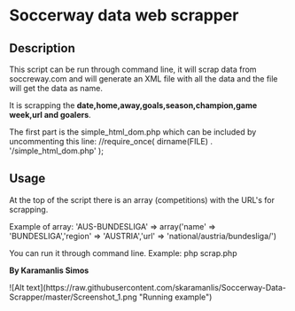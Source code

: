 # Soccerway data web scrapper
<h2>Description</h2>
<p>This script can be run through command line, it will scrap data from soccreway.com and will generate an XML file with all the data and the file will get the data as name.</p>
<p>It is scrapping the <b>date,home,away,goals,season,champion,game week,url and goalers</b>.<p>
<p>The first part is the simple_html_dom.php which can be included by uncommenting this line: 
//require_once( dirname(FILE) . '/simple_html_dom.php' );</p>
<h2>Usage</h2>
<p>At the top of the script there is an array (competitions) with the URL's for scrapping.</p>
<p>Example of array: 
'AUS-BUNDESLIGA' => array('name' => 'BUNDESLIGA','region' => 'AUSTRIA','url' => 'national/austria/bundesliga/')</p>
<p>You can run it through command line.
Example: php scrap.php </p>
<p></p><p></p>
<p><b>By Karamanlis Simos</b></p>
![Alt text](https://raw.githubusercontent.com/skaramanlis/Soccerway-Data-Scrapper/master/Screenshot_1.png "Running example")
